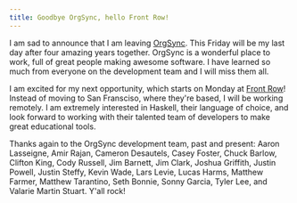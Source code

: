 ```yaml
---
title: Goodbye OrgSync, hello Front Row!
---
```


I am sad to announce that I am leaving [OrgSync][1]. This Friday will be my
last day after four amazing years together. OrgSync is a wonderful place to
work, full of great people making awesome software. I have learned so much from
everyone on the development team and I will miss them all.

I am excited for my next opportunity, which starts on Monday at [Front Row][2]!
Instead of moving to San Fransciso, where they're based, I will be working
remotely. I am extremely interested in Haskell, their language of choice, and
look forward to working with their talented team of developers to make great
educational tools.

Thanks again to the OrgSync development team, past and present: Aaron
Lasseigne, Amir Rajan, Cameron Desautels, Casey Foster, Chuck Barlow, Clifton
King, Cody Russell, Jim Barnett, Jim Clark, Joshua Griffith, Justin Powell,
Justin Steffy, Kevin Wade, Lars Levie, Lucas Harms, Matthew Farmer, Matthew
Tarantino, Seth Bonnie, Sonny Garcia, Tyler Lee, and Valarie Martin Stuart.
Y'all rock!

[1]: http://www.orgsync.com
[2]: https://www.frontrowed.com
